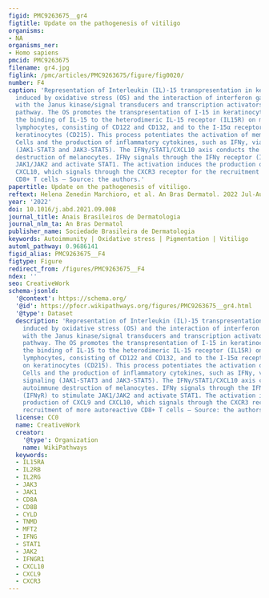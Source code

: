 ```yaml
---
figid: PMC9263675__gr4
figtitle: Update on the pathogenesis of vitiligo
organisms:
- NA
organisms_ner:
- Homo sapiens
pmcid: PMC9263675
filename: gr4.jpg
figlink: /pmc/articles/PMC9263675/figure/fig0020/
number: F4
caption: 'Representation of Interleukin (IL)-15 transpresentation in keratinocytes
  induced by oxidative stress (OS) and the interaction of interferon gamma (IFNγ)
  with the Janus kinase/signal transducers and transcription activators (JAK/STAT)
  pathway. The OS promotes the transpresentation of I-15 in keratinocytes through
  the binding of IL-15 to the heterodimeric IL-15 receptor (IL15R) on memory CD8 + T
  lymphocytes, consisting of CD122 and CD132, and to the I-15α receptor (IL15Rα) on
  keratinocytes (CD215). This process potentiates the activation of memory CD8 + T
  Cells and the production of inflammatory cytokines, such as IFNy, via JAK/STAT signaling
  (JAK1-STAT3 and JAK3-STAT5). The IFNγ/STAT1/CXCL10 axis conducts the autoimmune
  destruction of melanocytes. IFNγ signals through the IFNγ receptor (IFNγR) to stimulate
  JAK1/JAK2 and activate STAT1. The activation induces the production of CXCL9 and
  CXCL10, which signals through the CXCR3 receptor for the recruitment of more autoreactive
  CD8+ T cells – Source: the authors.'
papertitle: Update on the pathogenesis of vitiligo.
reftext: Helena Zenedin Marchioro, et al. An Bras Dermatol. 2022 Jul-Aug;97(4):478-490.
year: '2022'
doi: 10.1016/j.abd.2021.09.008
journal_title: Anais Brasileiros de Dermatologia
journal_nlm_ta: An Bras Dermatol
publisher_name: Sociedade Brasileira de Dermatologia
keywords: Autoimmunity | Oxidative stress | Pigmentation | Vitiligo
automl_pathway: 0.9686141
figid_alias: PMC9263675__F4
figtype: Figure
redirect_from: /figures/PMC9263675__F4
ndex: ''
seo: CreativeWork
schema-jsonld:
  '@context': https://schema.org/
  '@id': https://pfocr.wikipathways.org/figures/PMC9263675__gr4.html
  '@type': Dataset
  description: 'Representation of Interleukin (IL)-15 transpresentation in keratinocytes
    induced by oxidative stress (OS) and the interaction of interferon gamma (IFNγ)
    with the Janus kinase/signal transducers and transcription activators (JAK/STAT)
    pathway. The OS promotes the transpresentation of I-15 in keratinocytes through
    the binding of IL-15 to the heterodimeric IL-15 receptor (IL15R) on memory CD8 + T
    lymphocytes, consisting of CD122 and CD132, and to the I-15α receptor (IL15Rα)
    on keratinocytes (CD215). This process potentiates the activation of memory CD8 + T
    Cells and the production of inflammatory cytokines, such as IFNy, via JAK/STAT
    signaling (JAK1-STAT3 and JAK3-STAT5). The IFNγ/STAT1/CXCL10 axis conducts the
    autoimmune destruction of melanocytes. IFNγ signals through the IFNγ receptor
    (IFNγR) to stimulate JAK1/JAK2 and activate STAT1. The activation induces the
    production of CXCL9 and CXCL10, which signals through the CXCR3 receptor for the
    recruitment of more autoreactive CD8+ T cells – Source: the authors.'
  license: CC0
  name: CreativeWork
  creator:
    '@type': Organization
    name: WikiPathways
  keywords:
  - IL15RA
  - IL2RB
  - IL2RG
  - JAK3
  - JAK1
  - CD8A
  - CD8B
  - CYLD
  - TNMD
  - MFT2
  - IFNG
  - STAT1
  - JAK2
  - IFNGR1
  - CXCL10
  - CXCL9
  - CXCR3
---
```

